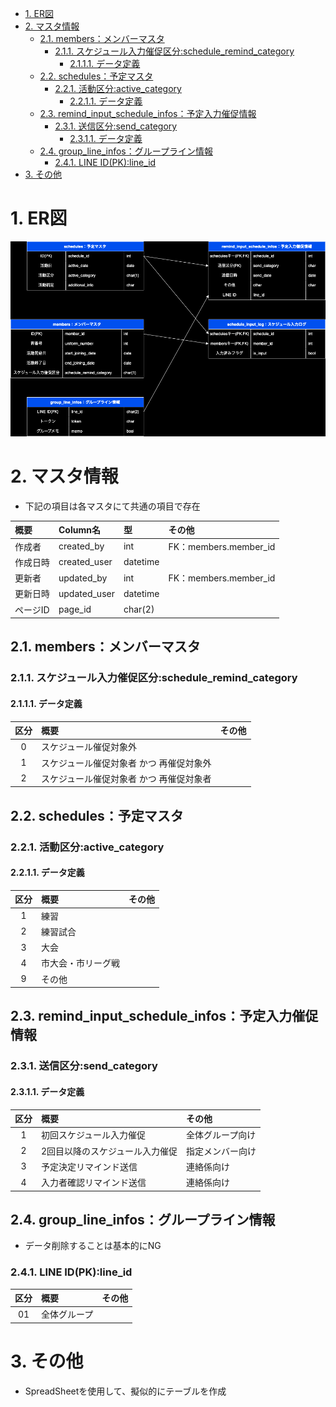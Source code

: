 - [1. ER図](#1-er図)
- [2. マスタ情報](#2-マスタ情報)
  - [2.1. members：メンバーマスタ](#21-membersメンバーマスタ)
    - [2.1.1. スケジュール入力催促区分:schedule\_remind\_category](#211-スケジュール入力催促区分schedule_remind_category)
      - [2.1.1.1. データ定義](#2111-データ定義)
  - [2.2. schedules：予定マスタ](#22-schedules予定マスタ)
    - [2.2.1. 活動区分:active\_category](#221-活動区分active_category)
      - [2.2.1.1. データ定義](#2211-データ定義)
  - [2.3. remind\_input\_schedule\_infos：予定入力催促情報](#23-remind_input_schedule_infos予定入力催促情報)
    - [2.3.1. 送信区分:send\_category](#231-送信区分send_category)
      - [2.3.1.1. データ定義](#2311-データ定義)
  - [2.4. group\_line\_infos：グループライン情報](#24-group_line_infosグループライン情報)
    - [2.4.1. LINE ID(PK):line\_id](#241-line-idpkline_id)
- [3. その他](#3-その他)

# 1. ER図
![](ER_figure.drawio.png)

# 2. マスタ情報
- 下記の項目は各マスタにて共通の項目で存在

| 概要 | Column名 | 型 | その他 |
| :-- | :-- | :-- | :-- |
| 作成者 | created_by | int | FK：members.member_id |
| 作成日時 | created_user | datetime |  |
| 更新者 | updated_by | int | FK：members.member_id |
| 更新日時 | updated_user | datetime |  |
| ページID | page_id | char(2) |  |

## 2.1. members：メンバーマスタ

### 2.1.1. スケジュール入力催促区分:schedule_remind_category
#### 2.1.1.1. データ定義

| 区分 | 概要 | その他 |
| :--: | :-- | :-- |
| 0 | スケジュール催促対象外 |  |
| 1 | スケジュール催促対象者 かつ 再催促対象外 |  |
| 2 | スケジュール催促対象者 かつ 再催促対象者  |  |

## 2.2. schedules：予定マスタ

### 2.2.1. 活動区分:active_category
#### 2.2.1.1. データ定義

| 区分 | 概要 | その他 |
| :--: | :-- | :-- |
| 1 | 練習 |  |
| 2 | 練習試合 |  |
| 3 | 大会 |  |
| 4 | 市大会・市リーグ戦 |  |
| 9 | その他 |  |

## 2.3. remind_input_schedule_infos：予定入力催促情報

### 2.3.1. 送信区分:send_category
#### 2.3.1.1. データ定義

| 区分 | 概要 | その他 |
| :--: | :-- | :-- |
| 1 | 初回スケジュール入力催促 | 全体グループ向け |
| 2 | 2回目以降のスケジュール入力催促 | 指定メンバー向け |
| 3 | 予定決定リマインド送信 | 連絡係向け |
| 4 | 入力者確認リマインド送信 | 連絡係向け  |

## 2.4. group_line_infos：グループライン情報
- データ削除することは基本的にNG

### 2.4.1. LINE ID(PK):line_id

| 区分 | 概要 | その他 |
| :--: | :-- | :-- |
| 01 | 全体グループ |  |

# 3. その他
- SpreadSheetを使用して、擬似的にテーブルを作成